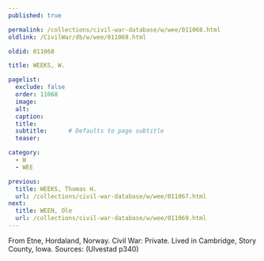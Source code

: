 ```yaml
---
published: true

permalink: /collections/civil-war-database/w/wee/011068.html
oldlink: /CivilWar/db/w/wee/011068.html

oldid: 011068

title: WEEKS, W.

pagelist:
  exclude: false
  order: 11068
  image: 
  alt:
  caption:
  title:
  subtitle:      # Defaults to page subtitle
  teaser:

category: 
  - W 
  - WEE

previous:
  title: WEEKS, Thomas H.
  url: /collections/civil-war-database/w/wee/011067.html  
next:
  title: WEEN, Ole
  url: /collections/civil-war-database/w/wee/011069.html   
---
```

From Etne, Hordaland, Norway. Civil War: Private. Lived in Cambridge, Story County, Iowa. Sources: (Ulvestad p340)